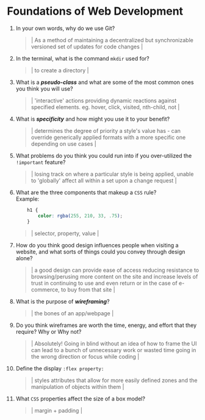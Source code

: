 # Foundations of Web Development
01. In your own words, why do we use Git?
    > | As a method of maintaining a decentralized but synchronizable versioned set of updates for code changes |

02. In the terminal, what is the command `mkdir` used for?
    > | to create a directory |

03. What is a ***pseudo-class*** and what are some of the most common ones you think you will use?
    > | 'interactive' actions providing dynamic reactions against specified elements. eg. hover, click, visited, nth-child, not |

04. What is ***specificity*** and how might you use it to your benefit?
    > | determines the degree of priority a style's value has - can override generically applied formats with a more specific one depending on use cases |

05. What problems do you think you could run into if you over-utilized the `!important` feature?
    > | losing track on where a particular style is being applied, unable to 'globally' affect all within a set upon a change request |

06. What are the three components that makeup a `CSS` rule? <br> Example:

    ```css
        h1 {
            color: rgba(255, 210, 33, .75);
        }
    ```

    > | selector, property, value |

07. How do you think good design influences people when visiting a website, and what sorts of things could you convey through design alone?
    > | a good design can provide ease of access reducing resistance to browsing/perusing more content on the site and increase levels of trust in continuing to use and even return or in the case of e-commerce, to buy from that site |

08. What is the purpose of ***wireframing***?
    > | the bones of an app/webpage |

09. Do you think wireframes are worth the time, energy, and effort that they require? Why or Why not?
    > | Absolutely! Going in blind without an idea of how to frame the UI can lead to a bunch of unnecessary work or wasted time going in the wrong direction or focus while coding |

10. Define the display `:flex property:`
    > | styles attributes that allow for more easily defined zones and the manipulation of objects within them |

11. What `CSS` properties affect the size of a box model?
    > | margin + padding |
